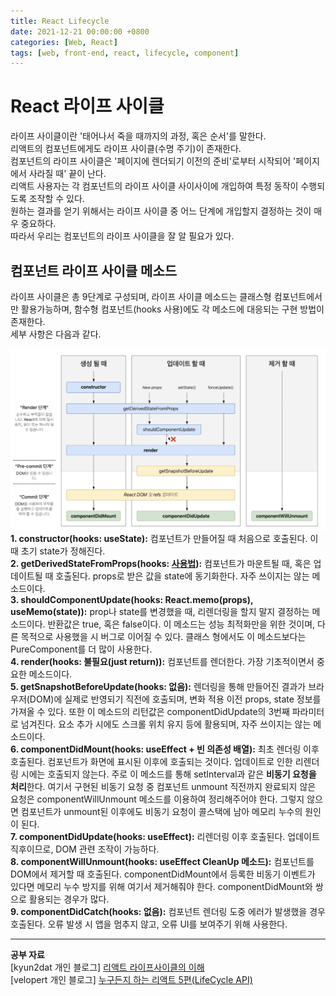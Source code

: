 ```yaml
---
title: React Lifecycle
date: 2021-12-21 00:00:00 +0800
categories: [Web, React]
tags: [web, front-end, react, lifecycle, component]
---
```

# React 라이프 사이클
라이프 사이클이란 '태어나서 죽을 때까지의 과정, 혹은 순서'를 말한다.        
리액트의 컴포넌트에게도 라이프 사이클(수명 주기)이 존재한다.         
컴포넌트의 라이프 사이클은 '페이지에 렌더되기 이전의 준비'로부터 시작되어 '페이지에서 사라질 때' 끝이 난다.          
리액트 사용자는 각 컴포넌트의 라이프 사이클 사이사이에 개입하여 특정 동작이 수행되도록 조작할 수 있다.          
원하는 결과를 얻기 위해서는 라이프 사이클 중 어느 단계에 개입할지 결정하는 것이 매우 중요하다.        
따라서 우리는 컴포넌트의 라이프 사이클을 잘 알 필요가 있다.        
        
        
## 컴포넌트 라이프 사이클 메소드
라이프 사이클은 총 9단계로 구성되며, 라이프 사이클 메소드는 클래스형 컴포넌트에서만 활용가능하며, 함수형 컴포넌트(hooks 사용)에도 각 메소드에 대응되는 구현 방법이 존재한다.     
세부 사항은 다음과 같다.        
      
![생명주기](/assets/img/post-img/reactLifecycle.png)       
**1. constructor(hooks: useState):** 컴포넌트가 만들어질 때 처음으로 호출된다. 이때 초기 state가 정해진다.       
**2. getDerivedStateFromProps(hooks: [사용법](https://ko.reactjs.org/docs/hooks-faq.html#how-do-i-implement-getderivedstatefromprops)):** 컴포넌트가 마운트될 때, 혹은 업데이트될 때 호출된다. props로 받은 값을 state에 동기화한다. 자주 쓰이지는 않는 메소드이다.     
**3. shouldComponentUpdate(hooks: React.memo(props), useMemo(state)):** prop나 state를 변경했을 때, 리렌더링을 할지 말지 결정하는 메소드이다. 반환값은 true, 혹은 false이다. 이 메소드는 성능 최적화만을 위한 것이며, 다른 목적으로 사용했을 시 버그로 이어질 수 있다. 클래스 형에서도 이 메소드보다는 PureComponent를 더 많이 사용한다.       
**4. render(hooks: 불필요(just return)):** 컴포넌트를 렌더한다. 가장 기초적이면서 중요한 메소드이다.     
**5. getSnapshotBeforeUpdate(hooks: 없음):** 렌더링을 통해 만들어진 결과가 브라우저(DOM)에 실제로 반영되기 직전에 호출되며, 변화 적용 이전 props, state 정보를 가져올 수 있다. 또한 이 메소드의 리턴값은 componentDidUpdate의 3번째 파라미터로 넘겨진다. 요소 추가 시에도 스크롤 위치 유지 등에 활용되며, 자주 쓰이지는 않는 메소드이다.      
**6. componentDidMount(hooks: useEffect + 빈 의존성 배열):** 최초 렌더링 이후 호출된다. 컴포넌트가 화면에 표시된 이후에 호출되는 것이다. 업데이트로 인한 리렌더링 시에는 호출되지 않는다. 주로 이 메소드를 통해 setInterval과 같은 **비동기 요청을 처리**한다. 여기서 구현된 비동기 요청 중 컴포넌트 unmount 직전까지 완료되지 않은 요청은 componentWillUnmount 메소드를 이용하여 정리해주어야 한다. 그렇지 않으면 컴포넌트가 unmount된 이후에도 비동기 요청이 콜스택에 남아 메모리 누수의 원인이 된다.              
**7. componentDidUpdate(hooks: useEffect):** 리렌더링 이후 호출된다. 업데이트 직후이므로, DOM 관련 조작이 가능하다.    
**8. componentWillUnmount(hooks: useEffect CleanUp 메소드):** 컴포넌트를 DOM에서 제거할 때 호출된다. componentDidMount에서 등록한 비동기 이벤트가 있다면 메모리 누수 방지를 위해 여기서 제거해줘야 한다. componentDidMount와 쌍으로 활용되는 경우가 많다.         
**9. componentDidCatch(hooks: 없음):** 컴포넌트 렌더링 도중 에러가 발생했을 경우 호출된다. 오류 발생 시 앱을 멈추지 않고, 오류 UI를 보여주기 위해 사용한다.     
     
- - - 
__공부 자료__      
[kyun2dat 개인 블로그] [리액트 라이프사이클의 이해](ttps://kyun2da.dev/react/리액트-라이프사이클의-이해)         
[velopert 개인 블로그] [누구든지 하는 리액트 5편(LifeCycle API)](https://velopert.com/3631)